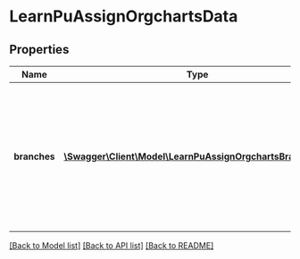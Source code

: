 # LearnPuAssignOrgchartsData

## Properties
Name | Type | Description | Notes
------------ | ------------- | ------------- | -------------
**branches** | [**\Swagger\Client\Model\LearnPuAssignOrgchartsBranchesL2**](LearnPuAssignOrgchartsBranchesL2.md) | An object equal to an associative array containing results for each branch in the format idOrg&#x3D;&amp;gt;state, where state 0 means that the branch was not assigned to the power user. | 

[[Back to Model list]](../README.md#documentation-for-models) [[Back to API list]](../README.md#documentation-for-api-endpoints) [[Back to README]](../README.md)


